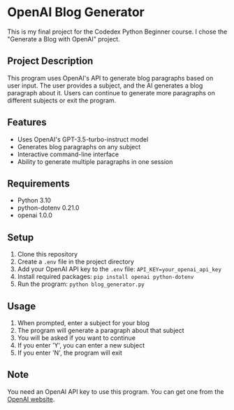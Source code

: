 # OpenAI Blog Generator

This is my final project for the Codedex Python Beginner course. I chose the "Generate a Blog with OpenAI" project.

## Project Description
This program uses OpenAI's API to generate blog paragraphs based on user input. The user provides a subject, and the AI generates a blog paragraph about it. Users can continue to generate more paragraphs on different subjects or exit the program.

## Features
- Uses OpenAI's GPT-3.5-turbo-instruct model
- Generates blog paragraphs on any subject
- Interactive command-line interface
- Ability to generate multiple paragraphs in one session

## Requirements
- Python 3.10
- python-dotenv 0.21.0
- openai 1.0.0

## Setup
1. Clone this repository
2. Create a `.env` file in the project directory
3. Add your OpenAI API key to the `.env` file: `API_KEY=your_openai_api_key`
4. Install required packages: `pip install openai python-dotenv`
5. Run the program: `python blog_generator.py`

## Usage
1. When prompted, enter a subject for your blog
2. The program will generate a paragraph about that subject
3. You will be asked if you want to continue
4. If you enter 'Y', you can enter a new subject
5. If you enter 'N', the program will exit

## Note
You need an OpenAI API key to use this program. You can get one from the [OpenAI website](https://platform.openai.com/account/api-keys). 